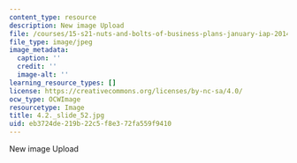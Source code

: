 ```yaml
---
content_type: resource
description: New image Upload
file: /courses/15-s21-nuts-and-bolts-of-business-plans-january-iap-2014/eb3724de219b22c5f8e372fa559f9410_4.2._slide_52.jpg
file_type: image/jpeg
image_metadata:
  caption: ''
  credit: ''
  image-alt: ''
learning_resource_types: []
license: https://creativecommons.org/licenses/by-nc-sa/4.0/
ocw_type: OCWImage
resourcetype: Image
title: 4.2._slide_52.jpg
uid: eb3724de-219b-22c5-f8e3-72fa559f9410
---
```

New image Upload